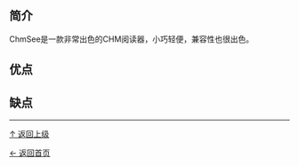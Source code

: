 ﻿
## 简介

ChmSee是一款非常出色的CHM阅读器，小巧轻便，兼容性也很出色。

## 优点

## 缺点


----
[↑ 返回上级](https://github.com/asin929/linux-software/blob/master/Office-Application/Office-Application.md)

[← 返回首页](https://github.com/asin929/linux-software)
